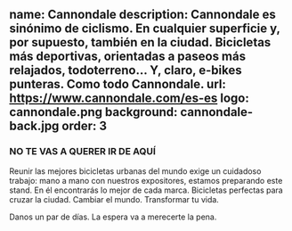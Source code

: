 name: Cannondale
description: Cannondale es sinónimo de ciclismo. En cualquier superficie y, por supuesto, también en la ciudad. Bicicletas más deportivas, orientadas a paseos más relajados, todoterreno... Y, claro, e-bikes punteras. Como todo Cannondale. 
url: https://www.cannondale.com/es-es
logo: cannondale.png
background: cannondale-back.jpg
order: 3
----
### NO TE VAS A QUERER IR DE AQUÍ

Reunir las mejores bicicletas urbanas del mundo exige un cuidadoso trabajo: mano a mano con nuestros expositores, estamos preparando este stand. En él encontrarás lo mejor de cada marca. Bicicletas perfectas para cruzar la ciudad. Cambiar el mundo. Transformar tu vida. 

Danos un par de días. La espera va a merecerte la pena. 
